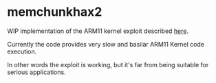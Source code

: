 # memchunkhax2

WIP implementation of the ARM11 kernel exploit described [here](https://media.ccc.de/v/32c3-7240-console_hacking). 

Currently the code provides very slow and basilar ARM11 Kernel code execution.

In other words the exploit is working, but it's far from being suitable for serious applications.
